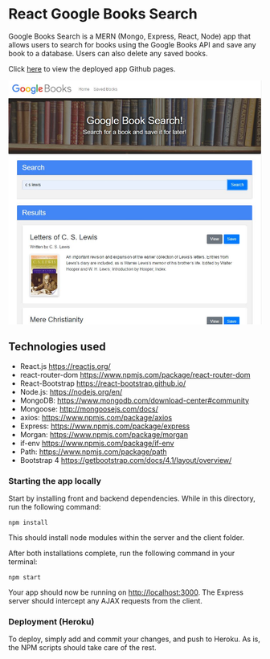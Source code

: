 # React Google Books Search

Google Books Search is a MERN (Mongo, Express, React, Node) app that allows users to search for books using the Google Books API and save any book to a database. Users can also delete any saved books.

Click [here](https://pure-stream-37289.herokuapp.com/) to view the deployed app Github pages.

![Screenshot](screenshot.JPG)

## Technologies used
* React.js https://reactjs.org/
* react-router-dom https://www.npmjs.com/package/react-router-dom
* React-Bootstrap https://react-bootstrap.github.io/
* Node.js: https://nodejs.org/en/
* MongoDB: https://www.mongodb.com/download-center#community
* Mongoose: http://mongoosejs.com/docs/
* axios: https://www.npmjs.com/package/axios
* Express: https://www.npmjs.com/package/express
* Morgan: https://www.npmjs.com/package/morgan
* if-env https://www.npmjs.com/package/if-env
* Path: https://www.npmjs.com/package/path
* Bootstrap 4 https://getbootstrap.com/docs/4.1/layout/overview/


### Starting the app locally

Start by installing front and backend dependencies. While in this directory, run the following command:

```
npm install
```

This should install node modules within the server and the client folder.

After both installations complete, run the following command in your terminal:

```
npm start
```

Your app should now be running on <http://localhost:3000>. The Express server should intercept any AJAX requests from the client.

### Deployment (Heroku)

To deploy, simply add and commit your changes, and push to Heroku. As is, the NPM scripts should take care of the rest.
